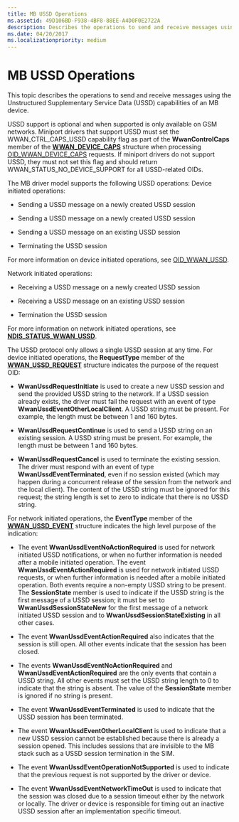 ```yaml
---
title: MB USSD Operations
ms.assetid: 49D106BD-F938-4BF8-88EE-A4D0F0E2722A
description: Describes the operations to send and receive messages using the Unstructured Supplementary Service Data (USSD) capabilities of an MB device
ms.date: 04/20/2017
ms.localizationpriority: medium
---
```


# MB USSD Operations


This topic describes the operations to send and receive messages using the Unstructured Supplementary Service Data (USSD) capabilities of an MB device.

USSD support is optional and when supported is only available on GSM networks. Miniport drivers that support USSD must set the WWAN\_CTRL\_CAPS\_USSD capability flag as part of the **WwanControlCaps** member of the [**WWAN\_DEVICE\_CAPS**](https://msdn.microsoft.com/library/windows/hardware/ff571204) structure when processing [OID\_WWAN\_DEVICE\_CAPS](https://msdn.microsoft.com/library/windows/hardware/ff569824) requests. If miniport drivers do not support USSD, they must not set this flag and should return WWAN\_STATUS\_NO\_DEVICE\_SUPPORT for all USSD-related OIDs.

The MB driver model supports the following USSD operations: Device initiated operations:

-   Sending a USSD message on a newly created USSD session

-   Sending a USSD message on a newly created USSD session

-   Sending a USSD message on an existing USSD session

-   Terminating the USSD session

For more information on device initiated operations, see [OID\_WWAN\_USSD](https://msdn.microsoft.com/library/windows/hardware/hh440100).

Network initiated operations:

-   Receiving a USSD message on a newly created USSD session

-   Receiving a USSD message on an existing USSD session

-   Termination the USSD session

For more information on network initiated operations, see [**NDIS\_STATUS\_WWAN\_USSD**](https://msdn.microsoft.com/library/windows/hardware/hh439822).

The USSD protocol only allows a single USSD session at any time. For device initiated operations, the **RequestType** member of the [**WWAN\_USSD\_REQUEST**](https://msdn.microsoft.com/library/windows/hardware/hh464138) structure indicates the purpose of the request OID:

-   **WwanUssdRequestInitiate** is used to create a new USSD session and send the provided USSD string to the network. If a USSD session already exists, the driver must fail the request with an event of type **WwanUssdEventOtherLocalClient**. A USSD string must be present. For example, the length must be between 1 and 160 bytes.

-   **WwanUssdRequestContinue** is used to send a USSD string on an existing session. A USSD string must be present. For example, the length must be between 1 and 160 bytes.

-   **WwanUssdRequestCancel** is used to terminate the existing session. The driver must respond with an event of type **WwanUssdEventTerminated**, even if no session existed (which may happen during a concurrent release of the session from the network and the local client). The content of the USSD string must be ignored for this request; the string length is set to zero to indicate that there is no USSD string.

For network initiated operations, the **EventType** member of the [**WWAN\_USSD\_EVENT**](https://msdn.microsoft.com/library/windows/hardware/hh464136) structure indicates the high level purpose of the indication:

-   The event **WwanUssdEventNoActionRequired** is used for network initiated USSD notifications, or when no further information is needed after a mobile initiated operation. The event **WwanUssdEventActionRequired** is used for network initiated USSD requests, or when further information is needed after a mobile initiated operation. Both events require a non-empty USSD string to be present. The **SessionState** member is used to indicate if the USSD string is the first message of a USSD session; it must be set to **WwanUssdSessionStateNew** for the first message of a network initiated USSD session and to **WwanUssdSessionStateExisting** in all other cases.

-   The event **WwanUssdEventActionRequired** also indicates that the session is still open. All other events indicate that the session has been closed.

-   The events **WwanUssdEventNoActionRequired** and **WwanUssdEventActionRequired** are the only events that contain a USSD string. All other events must set the USSD string length to 0 to indicate that the string is absent. The value of the **SessionState** member is ignored if no string is present.

-   The event **WwanUssdEventTerminated** is used to indicate that the USSD session has been terminated.

-   The event **WwanUssdEventOtherLocalClient** is used to indicate that a new USSD session cannot be established because there is already a session opened. This includes sessions that are invisible to the MB stack such as a USSD session termination in the SIM.

-   The event **WwanUssdEventOperationNotSupported** is used to indicate that the previous request is not supported by the driver or device.

-   The event **WwanUssdEventNetworkTimeOut** is used to indicate that the session was closed due to a session timeout either by the network or locally. The driver or device is responsible for timing out an inactive USSD session after an implementation specific timeout.

 

 






